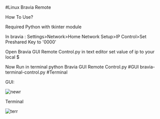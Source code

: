 #Linux Bravia Remote 

How To Use?

Required
Python with tkinter module 


In bravia :
Settings>Network>Home Network Setup>IP Control>Set Preshared Key to '0000'

Open Bravia GUI Remote Control.py in text editor set value of ip to your local $

Now Run in terminal 
python Bravia GUI Remote Control.py #GUI
bravia-terminal-control.py #Terminal

GUI:

![newr](https://user-images.githubusercontent.com/12981490/31310212-5c7fe6e2-abb1-11e7-9b65-16ec67d606dc.png)


Terminal

![terr](https://user-images.githubusercontent.com/12981490/31248845-ca94bb88-aa32-11e7-99c9-d55c1d0b8d96.png)



